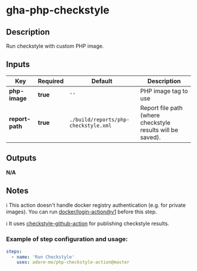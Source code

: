 # gha-php-checkstyle

## Description
Run checkstyle with custom PHP image.

## Inputs
| Key                   | Required | Default                                            | Description                                                |
|-----------------------|----------|----------------------------------------------------|------------------------------------------------------------|
| **php-image**         | **true** | `''`                                               | PHP image tag to use                                       |
| **report-path**       | **true** | `./build/reports/php-checkstyle.xml`               | Report file path (where checkstyle results will be saved). |

## Outputs
**N/A**

## Notes
ℹ This action doesn't handle docker registry authentication (e.g. for private images).
You can run [docker/login-action@v1](https://github.com/docker/login-action) before this step.

ℹ It uses [checkstyle-github-action](https://github.com/jwgmeligmeyling/checkstyle-github-action) for publishing checkstyle results.

### Example of step configuration and usage:

```yaml
steps:
  - name: 'Run Checkstyle'
    uses: adore-me/php-checkstyle-action@master
```
